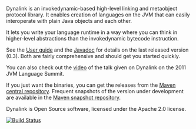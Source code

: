 Dynalink is an invokedynamic-based high-level linking and metaobject 
protocol library. It enables creation of languages on the JVM that can 
easily interoperate with plain Java objects and each other.

It lets you write your language runtime in a way where you can think in
higher-level abstractions than the invokedynamic bytecode instruction.

See the [User guide](https://github.com/szegedi/dynalink/wiki/User-Guide-0.3) and the
[Javadoc](http://szegedi.github.com/dynalink/0.3/javadoc/index.html) for details
on the last released version (0.3). Both are fairly comprehensive and should get 
you started quickly.

You can also check out the [video](http://medianetwork.oracle.com/video/player/1113272541001)
of the talk given on Dynalink on the 2011 JVM Language Summit.

If you just want the binaries, you can get the releases from the 
[Maven central repository](http://search.maven.org/#browse%7C-362742625). 
Frequent snapshots of the version under development are available in the [
Maven snapshot repository](https://oss.sonatype.org/content/repositories/snapshots/org/dynalang/dynalink).

Dynalink is Open Source software, licensed under the Apache 2.0 license.

[![Build Status](https://secure.travis-ci.org/szegedi/dynalink.png)](http://travis-ci.org/szegedi/dynalink)
